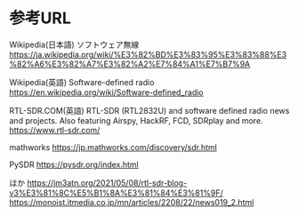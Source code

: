 # 参考URL

Wikipedia(日本語) ソフトウェア無線
https://ja.wikipedia.org/wiki/%E3%82%BD%E3%83%95%E3%83%88%E3%82%A6%E3%82%A7%E3%82%A2%E7%84%A1%E7%B7%9A

Wikipedia(英語) Software-defined radio
https://en.wikipedia.org/wiki/Software-defined_radio

RTL-SDR.COM(英語) RTL-SDR (RTL2832U) and software defined radio news and projects. Also featuring Airspy, HackRF, FCD, SDRplay and more.
https://www.rtl-sdr.com/

mathworks
https://jp.mathworks.com/discovery/sdr.html

PySDR
https://pysdr.org/index.html

ほか
https://jm3atn.org/2021/05/08/rtl-sdr-blog-v3%E3%81%8C%E5%B1%8A%E3%81%84%E3%81%9F/
https://monoist.itmedia.co.jp/mn/articles/2208/22/news019_2.html
